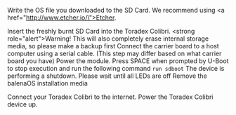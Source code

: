 Write the OS file you downloaded to the SD Card. We recommend using <a href=\"http://www.etcher.io/\">Etcher</a>.

Insert the freshly burnt SD Card into the Toradex Colibri.
<strong role=\"alert\">Warning!</strong> This will also completely erase internal storage media, so please make a backup first
Connect the carrier board to a host computer using a serial cable. (This step may differ based on what carrier board you have)
Power the module. Press SPACE when prompted by U-Boot to stop execution and run the following command `run sdboot`
The device is performing a shutdown. Please wait until all LEDs are off
Remove the balenaOS installation media

Connect your Toradex Colibri to the internet. Power the Toradex Colibri device up.